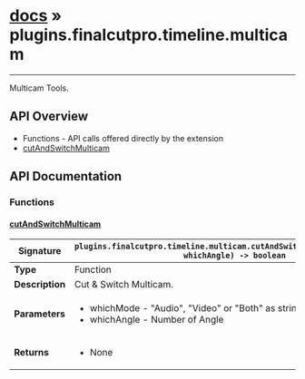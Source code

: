 # [docs](index.md) » plugins.finalcutpro.timeline.multicam
---

Multicam Tools.

## API Overview
* Functions - API calls offered directly by the extension
 * [cutAndSwitchMulticam](#cutandswitchmulticam)

## API Documentation

### Functions

#### [cutAndSwitchMulticam](#cutandswitchmulticam)
| <span style="text-align: left;">**Signature**</span> | <span style="text-align: left;">`plugins.finalcutpro.timeline.multicam.cutAndSwitchMulticam(whichMode, whichAngle) -> boolean` </span>                                                |
| -----------------------------------------------------|---------------------------------------------------------------------------------------------------------|
| **Type**                                             | Function                                                                                         |
| **Description**                                      | Cut & Switch Multicam.                                                                                         |
| **Parameters**                                       | <ul><li>whichMode - "Audio", "Video" or "Both" as string</li><li>whichAngle - Number of Angle</li></ul> |
| **Returns**                                          | <ul><li>None</li></ul>          |


